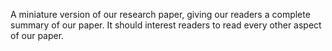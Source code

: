 A miniature version of our research paper, giving our readers a complete summary of our paper. It should interest readers to read every other aspect of our paper.